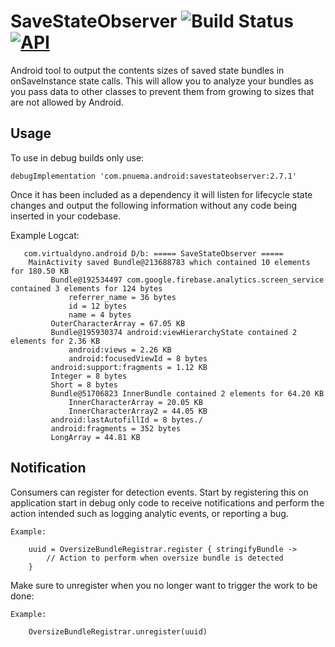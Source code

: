 # SaveStateObserver  ![Build Status](https://github.com/barnhill/SaveStateObserver/workflows/Android%20CI/badge.svg) [![API](https://img.shields.io/badge/API-17%2B-brightgreen.svg?style=flat)](https://android-arsenal.com/api?level=17)
Android tool to output the contents sizes of saved state bundles in onSaveInstance state calls.  This will allow you to analyze your bundles as you pass data to other classes to prevent them from growing to sizes that are not allowed by Android.

## Usage
To use in debug builds only use:
```Gradle
debugImplementation 'com.pnuema.android:savestateobserver:2.7.1'
```
Once it has been included as a dependency it will listen for lifecycle state changes and output the following information without any code being inserted in your codebase.

   Example Logcat:

       com.virtualdyno.android D/b: ===== SaveStateObserver =====
        MainActivity saved Bundle@213688783 which contained 10 elements for 180.50 KB
             Bundle@192534497 com.google.firebase.analytics.screen_service contained 3 elements for 124 bytes
                 referrer_name = 36 bytes
                 id = 12 bytes
                 name = 4 bytes
             OuterCharacterArray = 67.05 KB
             Bundle@195930374 android:viewHierarchyState contained 2 elements for 2.36 KB
                 android:views = 2.26 KB
                 android:focusedViewId = 8 bytes
             android:support:fragments = 1.12 KB
             Integer = 8 bytes
             Short = 8 bytes
             Bundle@51706823 InnerBundle contained 2 elements for 64.20 KB
                 InnerCharacterArray = 20.05 KB
                 InnerCharacterArray2 = 44.05 KB
             android:lastAutofillId = 8 bytes./
             android:fragments = 352 bytes
             LongArray = 44.81 KB

## Notification
Consumers can register for detection events. Start by registering this on application start in debug
only code to receive notifications and perform the action intended such as logging analytic events,
or reporting a bug.

    Example:

        uuid = OversizeBundleRegistrar.register { stringifyBundle ->
            // Action to perform when oversize bundle is detected
        }

Make sure to unregister when you no longer want to trigger the work to be done:

    Example:
    
        OversizeBundleRegistrar.unregister(uuid)